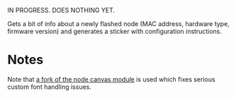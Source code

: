
IN PROGRESS. DOES NOTHING YET.

Gets a bit of info about a newly flashed node (MAC address, hardware type, firmware version) and generates a sticker with configuration instructions.


# Notes

Note that [a fork of the node canvas module](https://github.com/chearon/node-canvas/tree/prefer-pango) is used which fixes serious custom font handling issues.